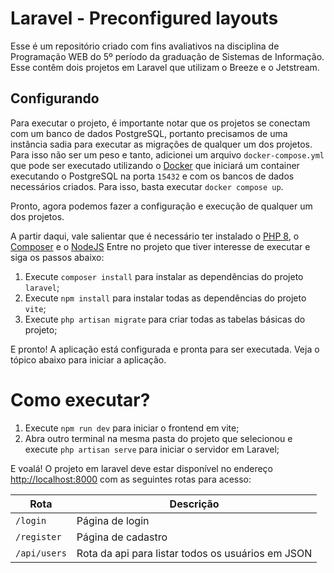 # Laravel - Preconfigured layouts

Esse é um repositório criado com fins avaliativos na disciplina de Programação WEB do 5º período da graduação de Sistemas de Informação. Esse contêm dois projetos em Laravel que utilizam o Breeze e o Jetstream.

## Configurando

Para executar o projeto, é importante notar que os projetos se conectam com um banco de dados PostgreSQL, portanto precisamos de uma instância sadia para executar as migrações de qualquer um dos projetos. Para isso não ser um peso e tanto, adicionei um arquivo `docker-compose.yml` que pode ser executado utilizando o [Docker](https://www.docker.com) que iniciará um container executando o PostgreSQL na porta `15432` e com os bancos de dados necessários criados. Para isso, basta executar `docker compose up`.

Pronto, agora podemos fazer a configuração e execução de qualquer um dos projetos.

A partir daqui, vale salientar que é necessário ter instalado o [PHP 8](https://www.php.net/downloads), o [Composer](https://getcomposer.org) e o [NodeJS](https://nodejs.org)
Entre no projeto que tiver interesse de executar e siga os passos abaixo:

1. Execute `composer install` para instalar as dependências do projeto `laravel`;
2. Execute `npm install` para instalar todas as dependências do projeto `vite`;
3. Execute `php artisan migrate` para criar todas as tabelas básicas do projeto;

E pronto! A aplicação está configurada e pronta para ser executada. Veja o tópico abaixo para iniciar a aplicação.

# Como executar?

1. Execute `npm run dev` para iniciar o frontend em vite;
2. Abra outro terminal na mesma pasta do projeto que selecionou e execute `php artisan serve` para iniciar o servidor em Laravel;

E voalá! O projeto em laravel deve estar disponível no endereço [http://localhost:8000](http://localhost:8000) com as seguintes rotas para acesso:

| Rota         | Descrição                                         |
|--------------|---------------------------------------------------|
| `/login`     | Página de login                                   |
| `/register`  | Página de cadastro                                |
| `/api/users` | Rota da api para listar todos os usuários em JSON |
